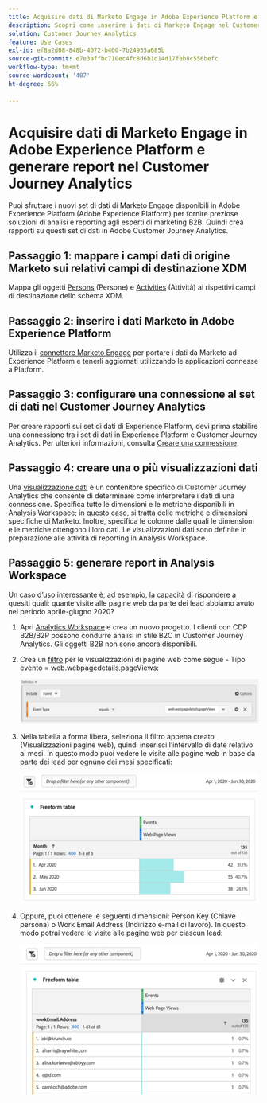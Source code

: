 ```yaml
---
title: Acquisire dati di Marketo Engage in Adobe Experience Platform e generare report nel Customer Journey Analytics
description: Scopri come inserire i dati di Marketo Engage nel Customer Journey Analytics
solution: Customer Journey Analytics
feature: Use Cases
exl-id: ef8a2d08-848b-4072-b400-7b24955a085b
source-git-commit: e7e3affbc710ec4fc8d6b1d14d17feb8c556befc
workflow-type: tm+mt
source-wordcount: '407'
ht-degree: 66%

---
```


# Acquisire dati di Marketo Engage in Adobe Experience Platform e generare report nel Customer Journey Analytics

Puoi sfruttare i nuovi set di dati di Marketo Engage disponibili in Adobe Experience Platform (Adobe Experience Platform) per fornire preziose soluzioni di analisi e reporting agli esperti di marketing B2B. Quindi crea rapporti su questi set di dati in Adobe Customer Journey Analytics.

## Passaggio 1: mappare i campi dati di origine Marketo sui relativi campi di destinazione XDM

Mappa gli oggetti [Persons](https://experienceleague.adobe.com/docs/experience-platform/sources/connectors/adobe-applications/mapping/marketo.html?lang=it#persons) (Persone) e [Activities](https://experienceleague.adobe.com/docs/experience-platform/sources/connectors/adobe-applications/mapping/marketo.html?lang=it#activities) (Attività) ai rispettivi campi di destinazione dello schema XDM.

## Passaggio 2: inserire i dati Marketo in Adobe Experience Platform

Utilizza il [connettore Marketo Engage](https://experienceleague.adobe.com/docs/experience-platform/sources/connectors/adobe-applications/marketo/marketo.html?lang=it) per portare i dati da Marketo ad Experience Platform e tenerli aggiornati utilizzando le applicazioni connesse a Platform.

## Passaggio 3: configurare una connessione al set di dati nel Customer Journey Analytics

Per creare rapporti sui set di dati di Experience Platform, devi prima stabilire una connessione tra i set di dati in Experience Platform e Customer Journey Analytics. Per ulteriori informazioni, consulta [Creare una connessione](https://experienceleague.adobe.com/docs/analytics-platform/using/cja-connections/create-connection.html?lang=it).

## Passaggio 4: creare una o più visualizzazioni dati

Una [visualizzazione dati](/help/data-views/data-views.md) è un contenitore specifico di Customer Journey Analytics che consente di determinare come interpretare i dati di una connessione. Specifica tutte le dimensioni e le metriche disponibili in Analysis Workspace; in questo caso, si tratta delle metriche e dimensioni specifiche di Marketo. Inoltre, specifica le colonne dalle quali le dimensioni e le metriche ottengono i loro dati. Le visualizzazioni dati sono definite in preparazione alle attività di reporting in Analysis Workspace.

## Passaggio 5: generare report in Analysis Workspace

Un caso d’uso interessante è, ad esempio, la capacità di rispondere a quesiti quali: quante visite alle pagine web da parte dei lead abbiamo avuto nel periodo aprile-giugno 2020?

1. Apri [Analytics Workspace](/help/analysis-workspace/home.md) e crea un nuovo progetto.
I clienti con CDP B2B/B2P possono condurre analisi in stile B2C in Customer Journey Analytics. Gli oggetti B2B non sono ancora disponibili.

1. Crea un [filtro](/help/components/filters/create-filters.md) per le visualizzazioni di pagine web come segue - Tipo evento = web.webpagedetails.pageViews:

   ![](../assets/marketo-filter.png)

1. Nella tabella a forma libera, seleziona il filtro appena creato (Visualizzazioni pagine web), quindi inserisci l’intervallo di date relativo ai mesi. In questo modo puoi vedere le visite alle pagine web in base da parte dei lead per ognuno dei mesi specificati:

   ![](../assets/marketo-freeform.png)

1. Oppure, puoi ottenere le seguenti dimensioni: Person Key (Chiave persona) o Work Email Address (Indirizzo e-mail di lavoro). In questo modo potrai vedere le visite alle pagine web per ciascun lead:

   ![](../assets/marketo-freeform2.png)
